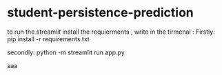 # student-persistence-prediction


to run the streamlit install the requierments , write in the tirmenal :
Firstly:
pip install -r requirements.txt

secondly:
python -m streamlit run app.py

aaa